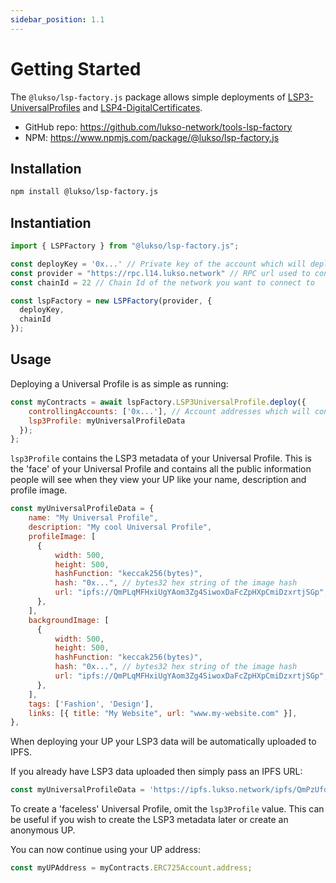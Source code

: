 ```yaml
---
sidebar_position: 1.1
---
```


# Getting Started

The `@lukso/lsp-factory.js` package allows simple deployments of [LSP3-UniversalProfiles](https://github.com/lukso-network/LIPs/blob/main/LSPs/LSP-3-UniversalProfile.md) and [LSP4-DigitalCertificates](https://github.com/lukso-network/LIPs/blob/main/LSPs/LSP-4-DigitalCertificate.md).

- GitHub repo: https://github.com/lukso-network/tools-lsp-factory
- NPM: https://www.npmjs.com/package/@lukso/lsp-factory.js

## Installation

```bash
npm install @lukso/lsp-factory.js
```

## Instantiation

```javascript
import { LSPFactory } from "@lukso/lsp-factory.js";

const deployKey = '0x...' // Private key of the account which will deploy UPs
const provider = "https://rpc.l14.lukso.network" // RPC url used to connect to the network
const chainId = 22 // Chain Id of the network you want to connect to

const lspFactory = new LSPFactory(provider, {
  deployKey,
  chainId
});
```

## Usage

Deploying a Universal Profile is as simple as running:

```javascript
const myContracts = await lspFactory.LSP3UniversalProfile.deploy({
    controllingAccounts: ['0x...'], // Account addresses which will control the UP
    lsp3Profile: myUniversalProfileData
  });
};
```


`lsp3Profile` contains the LSP3 metadata of your Universal Profile. This is the 'face' of your Universal Profile and contains all the public information people will see when they view your UP like your name, description and profile image.

```javascript
const myUniversalProfileData = {
    name: "My Universal Profile",
    description: "My cool Universal Profile",
    profileImage: [
      {
          width: 500,
          height: 500,
          hashFunction: "keccak256(bytes)",
          hash: "0x...", // bytes32 hex string of the image hash
          url: "ipfs://QmPLqMFHxiUgYAom3Zg4SiwoxDaFcZpHXpCmiDzxrtjSGp",
      },
    ],
    backgroundImage: [
      {
          width: 500,
          height: 500,
          hashFunction: "keccak256(bytes)",
          hash: "0x...", // bytes32 hex string of the image hash
          url: "ipfs://QmPLqMFHxiUgYAom3Zg4SiwoxDaFcZpHXpCmiDzxrtjSGp",
      },
    ],
    tags: ['Fashion', 'Design'],
    links: [{ title: "My Website", url: "www.my-website.com" }],
},
```

When deploying your UP your LSP3 data will be automatically uploaded to IPFS.

If you already have LSP3 data uploaded then simply pass an IPFS URL:
```javascript
const myUniversalProfileData = 'https://ipfs.lukso.network/ipfs/QmPzUfdKhY6vfcTNDnitwKnnpm5GqjYSmw9todNVmi4bqy'
```



To create a 'faceless' Universal Profile, omit the `lsp3Profile` value. This can be useful if you wish to create the LSP3 metadata later or create an anonymous UP. 


You can now continue using your UP address:

```javascript
const myUPAddress = myContracts.ERC725Account.address;
```
